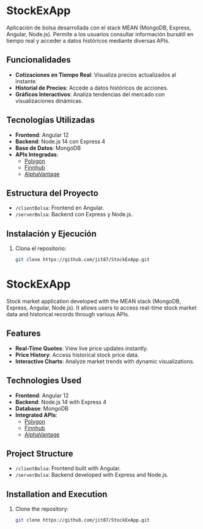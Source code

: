 # StockExApp

Aplicación de bolsa desarrollada con el stack MEAN (MongoDB, Express, Angular, Node.js). Permite a los usuarios consultar información bursátil en tiempo real y acceder a datos históricos mediante diversas APIs.

## Funcionalidades

- **Cotizaciones en Tiempo Real**: Visualiza precios actualizados al instante.
- **Historial de Precios**: Accede a datos históricos de acciones.
- **Gráficos Interactivos**: Analiza tendencias del mercado con visualizaciones dinámicas.

## Tecnologías Utilizadas

- **Frontend**: Angular 12
- **Backend**: Node.js 14 con Express 4
- **Base de Datos**: MongoDB
- **APIs Integradas**:
  - [Polygon](https://polygon.io/)
  - [Finnhub](https://finnhub.io/)
  - [AlphaVantage](https://www.alphavantage.co/)

## Estructura del Proyecto

- `/clientBolsa`: Frontend en Angular.
- `/serverBolsa`: Backend con Express y Node.js.

## Instalación y Ejecución

1. Clona el repositorio:
   ```bash
   git clone https://github.com/jit87/StockExApp.git


# StockExApp

Stock market application developed with the MEAN stack (MongoDB, Express, Angular, Node.js). It allows users to access real-time stock market data and historical records through various APIs.

## Features

- **Real-Time Quotes**: View live price updates instantly.
- **Price History**: Access historical stock price data.
- **Interactive Charts**: Analyze market trends with dynamic visualizations.

## Technologies Used

- **Frontend**: Angular 12
- **Backend**: Node.js 14 with Express 4
- **Database**: MongoDB
- **Integrated APIs**:
  - [Polygon](https://polygon.io/)
  - [Finnhub](https://finnhub.io/)
  - [AlphaVantage](https://www.alphavantage.co/)

## Project Structure

- `/clientBolsa`: Frontend built with Angular.
- `/serverBolsa`: Backend developed with Express and Node.js.

## Installation and Execution

1. Clone the repository:
   ```bash
   git clone https://github.com/jit87/StockExApp.git
